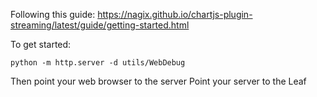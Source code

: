 
Following this guide:
https://nagix.github.io/chartjs-plugin-streaming/latest/guide/getting-started.html

To get started:

```
python -m http.server -d utils/WebDebug
```

Then point your web browser to the server
Point your server to the Leaf